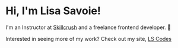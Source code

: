 # Hi, I'm Lisa Savoie! 

I'm an Instructor at [Skillcrush](https://skillcrush.com "This is where I work") and a freelance frontend developer. 🙂 

Interested in seeing more of my work? Check out my site, [LS Codes][1]

[1]: https://lscodes.com
